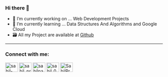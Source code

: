 ### Hi there 👋


- 🔭 I’m currently working on ... Web Development Projects
- 🌱 I’m currently learning ... Data Structures And Algorithms and Google Cloud
- 🗃 All my Project are available at [Github](https://github.com/SahilPrajapat)

---
<h3 align="left">Connect with me:</h3>
<p align="left">
<a href="https://www.linkedin.com/in/sahil-prajapat-7b574119b/" target="blank"><img align="center" src="https://cdn.jsdelivr.net/npm/simple-icons@3.0.1/icons/linkedin.svg" alt="sahil-prajapat-7b574119b" height="30" width="40" /></a>
<a href="https://www.instagram.com/sahil_prajapat__/" target="blank"><img align="center" src="https://cdn.jsdelivr.net/npm/simple-icons@3.0.1/icons/instagram.svg" alt="sahil_prajapat__" height="30" width="40" /></a>
<a href="https://www.facebook.com/sahilparjapat007/" target="blank"><img align="center" src="https://cdn.jsdelivr.net/npm/simple-icons@3.0.1/icons/facebook.svg" alt="sahilparjapat007" height="30" width="40" /></a>
<a href="https://www.codechef.com/users/sahil_021" target="blank"><img align="center" src="https://cdn.jsdelivr.net/npm/simple-icons@3.1.0/icons/codechef.svg" alt="sahil_021" height="30" width="40" /></a>
<a href="https://leetcode.com/SahilPrajapat/" target="blank"><img align="center" src="https://cdn.jsdelivr.net/npm/simple-icons@3.0.1/icons/leetcode.svg" alt="SahilPrajapat" height="30" width="40" /></a>
</p>
